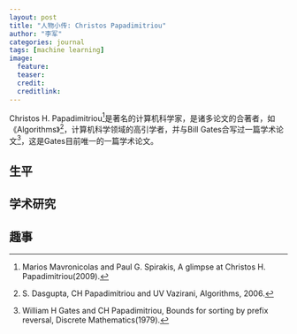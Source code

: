 ```yaml
---
layout: post
title: "人物小传: Christos Papadimitriou"
author: "李军"
categories: journal
tags: [machine learning]
image:
  feature: 
  teaser: 
  credit:
  creditlink:
---
```


Christos H. Papadimitriou[^1]是著名的计算机科学家，是诸多论文的合著者，如《Algorithms》[^2]，计算机科学领域的高引学者，并与Bill Gates合写过一篇学术论文[^3]，这是Gates目前唯一的一篇学术论文。

## 生平

## 学术研究

## 趣事

[^1]: Marios Mavronicolas and Paul G. Spirakis, A glimpse at Christos H. Papadimitriou(2009).

[^2]: S. Dasgupta, CH Papadimitriou and UV Vazirani, Algorithms, 2006.

[^3]: William H Gates and CH Papadimitriou, Bounds for sorting by prefix reversal, Discrete Mathematics(1979).